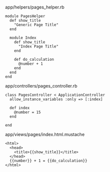 
app/helpers/pages_helper.rb

    module PagesHelper
      def show_title
        "Generic Page Title"
      end
  
      module Index
        def show_title
          "Index Page Title"
        end
        
        def do_calculation
          @number + 1
        end
      end
    end

app/controllers/pages_controller.rb

    class PagesController < ApplicationController
      allow_instance_variables :only => [:index]
      
      def index
        @number = 15
      end
      
    end
    
    
app/views/pages/index.html.mustache

    <html>
      <head>
        <title>{{show_title}}</title>
      </head>
      {{number}} + 1 = {{do_calculation}}
    </html>

